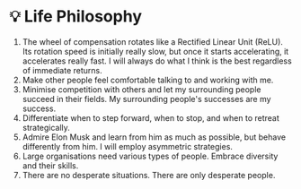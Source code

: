 # 💡 Life Philosophy 

1. The wheel of compensation rotates like a Rectified Linear Unit (ReLU). Its rotation speed is initially really slow, but once it starts accelerating, it accelerates really fast. I will always do what I think is the best regardless of immediate returns. 
2. Make other people feel comfortable talking to and working with me. 
3. Minimise competition with others and let my surrounding people succeed in their fields. My surrounding people's successes are my success. 
4. Differentiate when to step forward, when to stop, and when to retreat strategically. 
5. Admire Elon Musk and learn from him as much as possible, but behave differently from him. I will employ asymmetric strategies. 
6. Large organisations need various types of people. Embrace diversity and their skills. 
7. There are no desperate situations. There are only desperate people.

